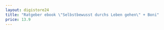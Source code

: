 ```yaml
---
layout: digistore24
title: "Ratgeber ebook \"Selbstbewusst durchs Leben gehen\" + Boni"
price: 13.9
---
```


